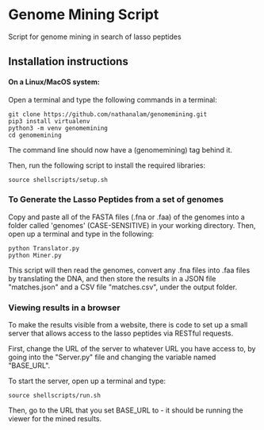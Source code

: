 # Genome Mining Script
Script for genome mining in search of lasso peptides

## Installation instructions
#### On a Linux/MacOS system:
Open a terminal and type the following commands in a terminal:
```
git clone https://github.com/nathanalam/genomemining.git
pip3 install virtualenv
python3 -m venv genomemining
cd genomemining
```
The command line should now have a (genomemining) tag behind it.

Then, run the following script to install the required libraries:
```
source shellscripts/setup.sh
```

### To Generate the Lasso Peptides from a set of genomes
Copy and paste all of the FASTA files (.fna or .faa) of the genomes into a folder called 'genomes' (CASE-SENSITIVE) in your working directory.
Then, open up a terminal and type in the following:
```
python Translator.py
python Miner.py
```

This script will then read the genomes, convert any .fna files into .faa files by translating the DNA, and then store the results in a JSON file "matches.json" and a CSV file "matches.csv", under the output folder.

### Viewing results in a browser
To make the results visible from a website, there is code to set up a small server that allows access to the lasso peptides via RESTful requests. 

First, change the URL of the server to whatever URL you have access to, by going into the "Server.py" file and changing the variable named "BASE_URL".

To start the server, open up a terminal and type:
```
source shellscripts/run.sh
```

Then, go to the URL that you set BASE_URL to - it should be running the viewer for the mined results.
